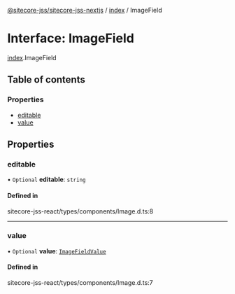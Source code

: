 [@sitecore-jss/sitecore-jss-nextjs](../README.md) / [index](../modules/index.md) / ImageField

# Interface: ImageField

[index](../modules/index.md).ImageField

## Table of contents

### Properties

- [editable](index.ImageField.md#editable)
- [value](index.ImageField.md#value)

## Properties

### editable

• `Optional` **editable**: `string`

#### Defined in

sitecore-jss-react/types/components/Image.d.ts:8

___

### value

• `Optional` **value**: [`ImageFieldValue`](index.ImageFieldValue.md)

#### Defined in

sitecore-jss-react/types/components/Image.d.ts:7
